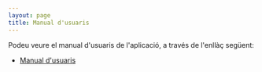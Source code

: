 ```yaml
---
layout: page
title: Manual d'usuaris
---
```


Podeu veure el manual d'usuaris de l'aplicació, a través de l'enllàç següent:
- [Manual d'usuaris](Manual_Usuaris/Manual%20d'usuaris.pdf)
